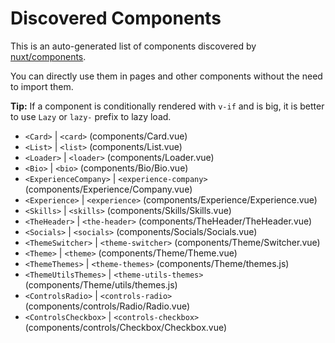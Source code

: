 # Discovered Components

This is an auto-generated list of components discovered by [nuxt/components](https://github.com/nuxt/components).

You can directly use them in pages and other components without the need to import them.

**Tip:** If a component is conditionally rendered with `v-if` and is big, it is better to use `Lazy` or `lazy-` prefix to lazy load.

- `<Card>` | `<card>` (components/Card.vue)
- `<List>` | `<list>` (components/List.vue)
- `<Loader>` | `<loader>` (components/Loader.vue)
- `<Bio>` | `<bio>` (components/Bio/Bio.vue)
- `<ExperienceCompany>` | `<experience-company>` (components/Experience/Company.vue)
- `<Experience>` | `<experience>` (components/Experience/Experience.vue)
- `<Skills>` | `<skills>` (components/Skills/Skills.vue)
- `<TheHeader>` | `<the-header>` (components/TheHeader/TheHeader.vue)
- `<Socials>` | `<socials>` (components/Socials/Socials.vue)
- `<ThemeSwitcher>` | `<theme-switcher>` (components/Theme/Switcher.vue)
- `<Theme>` | `<theme>` (components/Theme/Theme.vue)
- `<ThemeThemes>` | `<theme-themes>` (components/Theme/themes.js)
- `<ThemeUtilsThemes>` | `<theme-utils-themes>` (components/Theme/utils/themes.js)
- `<ControlsRadio>` | `<controls-radio>` (components/controls/Radio/Radio.vue)
- `<ControlsCheckbox>` | `<controls-checkbox>` (components/controls/Checkbox/Checkbox.vue)
